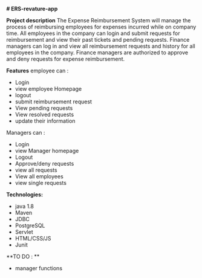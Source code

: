**# ERS-revature-app**

**Project description**
The Expense Reimbursement System will manage the process of reimbursing employees for expenses incurred while on company time. All employees in the company can login and submit requests for reimbursement and view their past tickets and pending requests. Finance managers can log in and view all reimbursement requests and history for all employees in the company. Finance managers are authorized to approve and deny requests for expense reimbursement.

**Features**
employee can :
* Login
* view employee Homepage
* logout
* submit reimbursement request
* View pending requests
* View resolved requests
* update their information

Managers can :
* Login
* view Manager homepage
* Logout
* Approve/deny requests
* view all requests 
* View all employees
* view single requests 

**Technologies:**
* java 1.8
* Maven
* JDBC
* PostgreSQL
* Servlet
* HTML/CSS/JS
* Junit

**TO DO : **
* manager functions 
